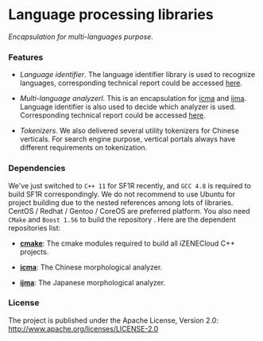 Language processing libraries 
=============================================
*Encapsulation for multi-languages purpose.*

### Features
* _Language identifier_. The language identifier library is used to recognize languages, corresponding technical report could be accessed [here](https://github.com/izenecloud/ilplib/blob/master/docs/pdf/langid-tr.pdf).

* _Multi-language analyzerl_. This is an encapsulation for [icma](https://github.com/izenecloud/icma) and [ijma](https://github.com/izenecloud/ijma). Language identifier is also used to decide which analyzer is used. Corresponding technical report could be accessed [here](https://github.com/izenecloud/ilplib/blob/master/docs/pdf/la-comprehension-tr.pdf). 

* _Tokenizers_. We also delivered several utility tokenizers for Chinese verticals. For search engine purpose, vertical portals always have different requirements on tokenization.

### Dependencies
We've just switched to `C++ 11` for SF1R recently, and `GCC 4.8` is required to build SF1R correspondingly. We do not recommend to use Ubuntu for project building due to the nested references among lots of libraries. CentOS / Redhat / Gentoo / CoreOS are preferred platform. You also need `CMake` and `Boost 1.56` to build the repository . Here are the dependent repositories list:

* __[cmake](https://github.com/izenecloud/cmake)__: The cmake modules required to build all iZENECloud C++ projects.

* __[icma](https://github.com/izenecloud/icma)__: The Chinese morphological analyzer.

* __[ijma](https://github.com/izenecloud/ijma)__: The Japanese morphological analyzer.

### License
The project is published under the Apache License, Version 2.0:
http://www.apache.org/licenses/LICENSE-2.0
